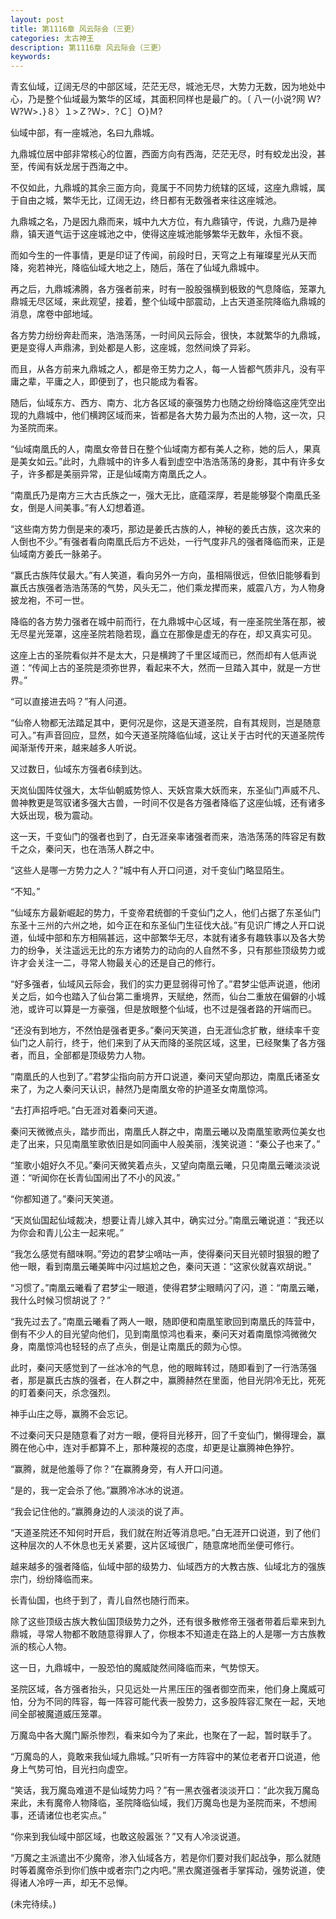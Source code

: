```yaml
---
layout: post
title: 第1116章 风云际会（三更）
categories: 太古神王
description: 第1116章 风云际会（三更）
keywords:
---
```


青玄仙域，辽阔无尽的中部区域，茫茫无尽，城池无尽，大势力无数，因为地处中心，乃是整个仙域最为繁华的区域，其面积同样也是最广的。〔 八一(小说?网 Ｗ?Ｗ?Ｗ>．}８〉１>Ｚ?Ｗ>．?Ｃ］Ｏ}Ｍ?

仙域中部，有一座城池，名曰九鼎城。

九鼎城位居中部非常核心的位置，西面方向有西海，茫茫无尽，时有蛟龙出没，甚至，传闻有妖龙居于西海之中。

不仅如此，九鼎城的其余三面方向，竟属于不同势力统辖的区域，这座九鼎城，属于自由之城，繁华无比，辽阔无边，终日都有无数强者来往这座城池。

九鼎城之名，乃是因九鼎而来，城中九大方位，有九鼎镇守，传说，九鼎乃是神鼎，镇天道气运于这座城池之中，使得这座城池能够繁华无数年，永恒不衰。

而如今生的一件事情，更是印证了传闻，前段时日，天穹之上有璀璨星光从天而降，宛若神光，降临仙域大地之上，随后，落在了仙域九鼎城中。

再之后，九鼎城沸腾，各方强者前来，时有一股股强横到极致的气息降临，笼罩九鼎城无尽区域，来此观望，接着，整个仙域中部震动，上古天道圣院降临九鼎城的消息，席卷中部地域。

各方势力纷纷奔赴而来，浩浩荡荡，一时间风云际会，很快，本就繁华的九鼎城，更是变得人声鼎沸，到处都是人影，这座城，忽然间焕了异彩。

而且，从各方前来九鼎城之人，都是帝王势力之人，每一人皆都气质非凡，没有平庸之辈，平庸之人，即便到了，也只能成为看客。

随后，仙域东方、西方、南方、北方各区域的豪强势力也随之纷纷降临这座凭空出现的九鼎城中，他们横跨区域而来，皆都是各大势力最为杰出的人物，这一次，只为圣院而来。

“仙域南凰氏的人，南凰女帝昔日在整个仙域南方都有美人之称，她的后人，果真是美女如云。”此时，九鼎城中的许多人看到虚空中浩浩荡荡的身影，其中有许多女子，许多都是美丽异常，正是仙域南方南凰氏之人。

“南凰氏乃是南方三大古氏族之一，强大无比，底蕴深厚，若是能够娶个南凰氏圣女，倒是人间美事。”有人幻想着道。

“这些南方势力倒是来的凑巧，那边是姜氏古族的人，神秘的姜氏古族，这次来的人倒也不少。”有强者看向南凰氏后方不远处，一行气度非凡的强者降临而来，正是仙域南方姜氏一脉弟子。

“赢氏古族阵仗最大。”有人笑道，看向另外一方向，虽相隔很远，但依旧能够看到赢氏古族强者浩浩荡荡的气势，风头无二，他们乘龙撵而来，威震八方，为人物身披龙袍，不可一世。

降临的各方势力强者在城中前而行，在九鼎城中心区域，有一座圣院坐落在那，被无尽星光笼罩，这座圣院若隐若现，矗立在那像是虚无的存在，却又真实可见。

这座上古的圣院看似并不是太大，只是横跨了千里区域而已，然而却有人低声说道：“传闻上古的圣院是须弥世界，看起来不大，然而一旦踏入其中，就是一方世界。”

“可以直接进去吗？”有人问道。

“仙帝人物都无法踏足其中，更何况是你，这是天道圣院，自有其规则，岂是随意可入。”有声音回应，显然，如今天道圣院降临仙域，这让关于古时代的天道圣院传闻渐渐传开来，越来越多人听说。

又过数日，仙域东方强者6续到达。

天岚仙国阵仗强大，太华仙朝威势惊人、天妖宫乘大妖而来，东圣仙门声威不凡、兽神教更是驾驭诸多强大古兽，一时间不仅是各方强者降临了这座仙城，还有诸多大妖出现，极为震动。

这一天，千变仙门的强者也到了，白无涯亲率诸强者而来，浩浩荡荡的阵容足有数千之众，秦问天，也在浩荡人群之中。

“这些人是哪一方势力之人？”城中有人开口问道，对千变仙门略显陌生。

“不知。”

“仙域东方最新崛起的势力，千变帝君统御的千变仙门之人，他们占据了东圣仙门东圣十三州的六州之地，如今正在和东圣仙门生征伐大战。”有见识广博之人开口说道，仙域中部和东方相隔甚远，这中部繁华无尽，本就有诸多有趣轶事以及各大势力的纷争，关注遥远无比的东方诸势力的动向的人自然不多，只有那些顶级势力或许才会关注一二，寻常人物最关心的还是自己的修行。

“好多强者，仙域风云际会，我们的实力更显弱得可怜了。”君梦尘低声说道，他闭关之后，如今也踏入了仙台第二重境界，天赋绝，然而，仙台二重放在偏僻的小城池，或许可以算是一方豪强，但是放眼整个仙域，也不过是强者路的开端而已。

“还没有到地方，不然怕是强者更多。”秦问天笑道，白无涯仙念扩散，继续率千变仙门之人前行，终于，他们来到了从天而降的圣院区域，这里，已经聚集了各方强者，而且，全部都是顶级势力人物。

“南凰氏的人也到了。”君梦尘指向前方开口说道，秦问天望向那边，南凰氏诸圣女来了，为之人秦问天认识，赫然乃是南凰女帝的护道圣女南凰惊鸿。

“去打声招呼吧。”白无涯对着秦问天道。

秦问天微微点头，踏步而出，南凰氏人群之中，南凰云曦以及南凰笙歌两位美女也走了出来，只见南凰笙歌依旧是如同画中人般美丽，浅笑说道：“秦公子也来了。”

“笙歌小姐好久不见。”秦问天微笑着点头，又望向南凰云曦，只见南凰云曦淡淡说道：“听闻你在长青仙国闹出了不小的风波。”

“你都知道了。”秦问天笑道。

“天岚仙国起仙域裁决，想要让青儿嫁入其中，确实过分。”南凰云曦说道：“我还以为你会和青儿公主一起来呢。”

“我怎么感觉有醋味啊。”旁边的君梦尘嘀咕一声，使得秦问天目光顿时狠狠的瞪了他一眼，看到南凰云曦美眸中闪过尴尬之色，秦问天道：“这家伙就喜欢胡说。”

“习惯了。”南凰云曦看了君梦尘一眼道，使得君梦尘眼睛闪了闪，道：“南凰云曦，我什么时候习惯胡说了？”

“我先过去了。”南凰云曦看了两人一眼，随即便和南凰笙歌回到南凰氏的阵营中，倒有不少人的目光望向他们，见到南凰惊鸿也看来，秦问天对着南凰惊鸿微微欠身，南凰惊鸿也轻轻的点了点头，倒是让南凰氏的颇为心惊。

此时，秦问天感觉到了一丝冰冷的气息，他的眼眸转过，随即看到了一行浩荡强者，那是赢氏古族的强者，在人群之中，赢腾赫然在里面，他目光阴冷无比，死死的盯着秦问天，杀念强烈。

神手山庄之辱，赢腾不会忘记。

不过秦问天只是随意看了对方一眼，便将目光移开，回了千变仙门，懒得理会，赢腾在他心中，连对手都算不上，那种蔑视的态度，却更是让赢腾神色狰狞。

“赢腾，就是他羞辱了你？”在赢腾身旁，有人开口问道。

“是的，我一定会杀了他。”赢腾冷冰冰的说道。

“我会记住他的。”赢腾身边的人淡淡的说了声。

“天道圣院还不知何时开启，我们就在附近等消息吧。”白无涯开口说道，到了他们这种层次的人不休息也无关紧要，这片区域很广，随意席地而坐便可修行。

越来越多的强者降临，仙域中部的级势力、仙域西方的大教古族、仙域北方的强族宗门，纷纷降临而来。

长青仙国，也终于到了，青儿自然也随行而来。

除了这些顶级古族大教仙国顶级势力之外，还有很多散修帝王强者带着后辈来到九鼎城，寻常人物都不敢随意得罪人了，你根本不知道走在路上的人是哪一方古族教派的核心人物。

这一日，九鼎城中，一股恐怕的魔威陡然间降临而来，气势惊天。

圣院区域，各方强者抬头，只见远处一片黑压压的强者御空而来，他们身上魔威可怕，分为不同的阵容，每一阵容可能代表一股势力，这多股阵容汇聚在一起，天地间全部被魔道威压笼罩。

万魔岛中各大魔门厮杀惨烈，看来如今为了来此，也聚在了一起，暂时联手了。

“万魔岛的人，竟敢来我仙域九鼎城。”只听有一方阵容中的某位老者开口说道，他身上气势可怕，目光扫向虚空。

“笑话，我万魔岛难道不是仙域势力吗？”有一黑衣强者淡淡开口：“此次我万魔岛来此，未有魔帝人物降临，圣院降临仙域，我们万魔岛也是为圣院而来，不想闹事，还请诸位也老实点。”

“你来到我仙域中部区域，也敢这般嚣张？”又有人冷淡说道。

“万魔之主派遣出不少魔帝，渗入仙域各方，若是你们要对我们起战争，那么就随时等着魔帝杀到你们族中或者宗门之内吧。”黑衣魔道强者手掌挥动，强势说道，使得诸人冷哼一声，却无不忌惮。

(未完待续。)
